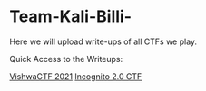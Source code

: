 # Team-Kali-Billi-
Here we will upload write-ups of all CTFs we play.

Quick Access to the Writeups:

[VishwaCTF 2021](https://github.com/tejsi/Team-Kali-Billi/blob/main/Kalli%20Billi%20VishwaCTF2021%20WriteUp.pdf)
[Incognito 2.0 CTF](https://github.com/tejsi/Team-Kali-Billi/blob/main/Kali%20Billi%20Incognito%202.0%20CTF%20Writeup.pdf)

